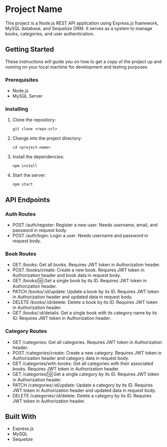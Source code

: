 # Project Name

This project is a Node.js REST API application using Express.js framework, MySQL database, and Sequelize ORM. It serves as a system to manage books, categories, and user authentication.

## Getting Started

These instructions will guide you on how to get a copy of the project up and running on your local machine for development and testing purposes.

### Prerequisites

- Node.js
- MySQL Server

### Installing

1. Clone the repository:

    ```
    git clone <repo-url>
    ```

2. Change into the project directory:

    ```
    cd <project-name>
    ```

3. Install the dependencies:
  
    ```
    npm install
    ```

4. Start the server:
  
    ```
    npm start
    ```

## API Endpoints

### Auth Routes

- POST /auth/register: Register a new user. Needs username, email, and password in request body.
- POST /auth/login: Login a user. Needs username and password in request body.

### Book Routes

- GET /books: Get all books. Requires JWT token in Authorization header.
- POST /books/create: Create a new book. Requires JWT token in Authorization header and book data in request body.
- GET /books/:id: Get a single book by its ID. Requires JWT token in Authorization header.
- PATCH /books/:id/update: Update a book by its ID. Requires JWT token in Authorization header and updated data in request body.
- DELETE /books/:id/delete: Delete a book by its ID. Requires JWT token in Authorization header.
- GET /books/:id/details: Get a single book with its category name by its ID. Requires JWT token in Authorization header.

### Category Routes

- GET /categories: Get all categories. Requires JWT token in Authorization header.
- POST /categories/create: Create a new category. Requires JWT token in Authorization header and category data in request body.
- GET /categories/with-books: Get all categories with their associated books. Requires JWT token in Authorization header.
- GET /categories/:id: Get a single category by its ID. Requires JWT token in Authorization header.
- PATCH /categories/:id/update: Update a category by its ID. Requires JWT token in Authorization header and updated data in request body.
- DELETE /categories/:id/delete: Delete a category by its ID. Requires JWT token in Authorization header.

## Built With

- Express.js
- MySQL
- Sequelize
